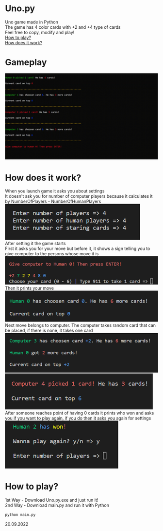 # Uno.py
Uno game made in Python  
The game has 4 color cards with +2 and +4 type of cards  
Feel free to copy, modify and play!  
[How to play?](https://github.com/Aleks-Zielinski/Uno.py#how-to-play "#How to play?")  
[How does it work?](https://github.com/Aleks-Zielinski/Uno.py#how-does-it-work "#How does it work?")  
# Gameplay
![alt text](https://github.com/Aleks-Zielinski/Uno.py/blob/main/assets%20for%20readme/gameplay.gif "Gameplay")  
# How does it work?
When you launch game it asks you about settings  
It doesn't ask you for number of computer players because it calculates it by NumberOfPlayers - NumberOfHumanPlayers  
![alt text](https://github.com/Aleks-Zielinski/Uno.py/blob/main/assets%20for%20readme/custom-settings.png "Settings")  
After setting it the game starts  
First it asks you for your move but before it, it shows a sign telling you to give computer to the persons whose move it is  
![alt text](https://github.com/Aleks-Zielinski/Uno.py/blob/main/assets%20for%20readme/showing-cards.png "Shows cards")  
Then it prints your move  
![alt text](https://github.com/Aleks-Zielinski/Uno.py/blob/main/assets%20for%20readme/human-move.png "Printed move")  
Next move belongs to computer. The computer takes random card that can be placed, if there is none, it takes one card  
![alt text](https://github.com/Aleks-Zielinski/Uno.py/blob/main/assets%20for%20readme/computer-move.png "Computer move")  
![alt text](https://github.com/Aleks-Zielinski/Uno.py/blob/main/assets%20for%20readme/computer-extra-card.png "Takes extra card")  
After someone reaches point of having 0 cards it prints who won and asks you if you want to play again, if you do then it asks you again for settings  
![alt text](https://github.com/Aleks-Zielinski/Uno.py/blob/main/assets%20for%20readme/win-play-again.png "Win and play again")  
# How to play?
1st Way - Download Uno.py.exe and just run it!  
2nd Way - Download main.py and run it with Python  
```python
python main.py
```
20.09.2022
